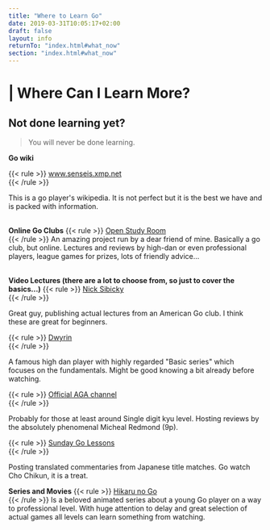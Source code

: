 ```yaml
---
title: "Where to Learn Go"
date: 2019-03-31T10:05:17+02:00
draft: false
layout: info
returnTo: "index.html#what_now"
section: "index.html#what_now"
---
```


# | Where Can I Learn More?
## Not done learning yet?

> You will never be done learning.  

**Go wiki**

{{< rule >}}
	<a href="https://senseis.xmp.net/" target="_blank">www.senseis.xmp.net</a>  
{{< /rule >}}

This is a go player's wikipedia. It is not perfect but it is the best we have and is packed with information.
<br><br> 

**Online Go Clubs**
{{< rule >}}
	<a href="https://www.openstudyroom.org" target="_blank">Open Study Room</a>  
{{< /rule >}}
An amazing project run by a dear friend of mine. Basically a go club, but online. Lectures and reviews by high-dan or even professional players, league games for prizes, lots of friendly advice...
<br><br>

**Video Lectures (there are a lot to choose from, so just to cover the basics...)**
{{< rule >}}
	<a href="https://www.youtube.com/user/nicksibicky" target="_blank">Nick Sibicky</a>  
{{< /rule >}}

Great guy, publishing actual lectures from an American Go club. I think these are great for beginners. 

{{< rule >}}
	<a href="https://www.youtube.com/user/dwyrin" target="_blank">Dwyrin</a>  
{{< /rule >}}

A famous high dan player with highly regarded "Basic series" which focuses on the fundamentals. Might be good knowing a bit already before watching.

{{< rule >}}
	<a href="https://www.youtube.com/user/USGOWeb" target="_blank">Official AGA channel</a>  
{{< /rule >}}

Probably for those at least around Single digit kyu level. Hosting reviews by the absolutely phenomenal Micheal Redmond (9p).

{{< rule >}}
	<a href="https://www.youtube.com/user/sundaygolessons" target="_blank">Sunday Go Lessons</a>  
{{< /rule >}}

Posting translated commentaries from Japanese title matches. Go watch Cho Chikun, it is a treat.

**Series and Movies**
{{< rule >}}
	<a href="https://www.imdb.com/title/tt0426711/" target="_blank">Hikaru no Go</a>  
{{< /rule >}}
Is a beloved animated series about a young Go player on a way to professional level. With huge attention to delay and great selection of actual games all levels can learn something from watching.
 